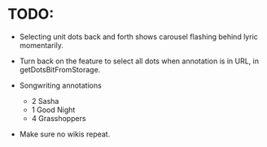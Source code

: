 # TODO:
* Selecting unit dots back and forth shows carousel flashing behind lyric momentarily.
* Turn back on the feature to select all dots when annotation is in URL, in getDotsBitFromStorage.

* Songwriting annotations
    * 2 Sasha
    * 1 Good Night
    * 4 Grasshoppers
* Make sure no wikis repeat.